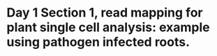 # Day 1 Section 1, read mapping for plant single cell analysis: example using pathogen infected roots.
